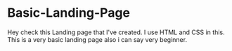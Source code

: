 # Basic-Landing-Page
Hey check this Landing page that I've created. I use HTML and CSS in this. This is a very basic landing page also i can say very beginner. 
